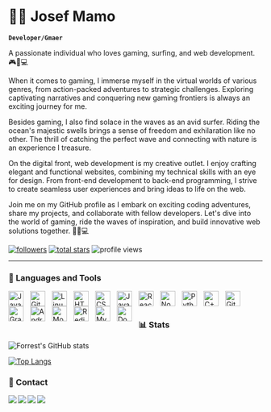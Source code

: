# 🏄‍♂️ Josef Mamo

**`Developer/Gmaer`**

A passionate individual who loves gaming, surfing, and web development. 🎮🌊💻

When it comes to gaming, I immerse myself in the virtual worlds of various genres, from action-packed adventures to strategic challenges. Exploring captivating narratives and conquering new gaming frontiers is always an exciting journey for me.

Besides gaming, I also find solace in the waves as an avid surfer. Riding the ocean's majestic swells brings a sense of freedom and exhilaration like no other. The thrill of catching the perfect wave and connecting with nature is an experience I treasure.

On the digital front, web development is my creative outlet. I enjoy crafting elegant and functional websites, combining my technical skills with an eye for design. From front-end development to back-end programming, I strive to create seamless user experiences and bring ideas to life on the web.

Join me on my GitHub profile as I embark on exciting coding adventures, share my projects, and collaborate with fellow developers. Let's dive into the world of gaming, ride the waves of inspiration, and build innovative web solutions together. 🚀🌊💻

   <p align="left">
      <a href="https://github.com/JosefMamo12?tab=followers">
         <img alt="followers" title="Follow me on Github" src="https://custom-icon-badges.demolab.com/github/followers/JosefMamo12?color=236ad3&labelColor=1155ba&style=for-the-badge&logo=person-add&label=Follow&logoColor=white"/></a>
      <a href="https://github.com/JosefMamo12?tab=repositories&sort=stargazers">
         <img alt="total stars" title="Total stars on GitHub" src="https://custom-icon-badges.demolab.com/github/stars/JosefMamo12?color=55960c&style=for-the-badge&labelColor=488207&logo=star"/></a>
  <img alt="profile views" src="https://komarev.com/ghpvc/?username=JosefMamo12&color=blue&style=for-the-badge">
   </p>

---

### 🧰 Languages and Tools

<img align="left" alt="Java" width="30px" style="padding-right:10px;" src="https://cdn.jsdelivr.net/gh/devicons/devicon/icons/java/java-original.svg"/>
<img align="left" alt="Git" width="30px" style="padding-right:10px;" src="https://cdn.jsdelivr.net/gh/devicons/devicon/icons/git/git-original.svg" />
<img align="left" alt="Linux" width="30px" style="padding-right:10px;" src="https://cdn.jsdelivr.net/gh/devicons/devicon/icons/linux/linux-original.svg" />
<img align="left" alt="HTML" width="30px" style="padding-right:10px;" src="https://cdn.jsdelivr.net/gh/devicons/devicon/icons/html5/html5-plain.svg" />
<img align="left" alt="CSS" width="30px" style="padding-right:10px;" src="https://cdn.jsdelivr.net/gh/devicons/devicon/icons/css3/css3-plain.svg" />
<img align="left" alt="JavaScript" width="30px" style="padding-right:10px;" src="https://cdn.jsdelivr.net/gh/devicons/devicon/icons/javascript/javascript-plain.svg" />
<img align="left" alt="React" width="30px" style="padding-right:10px;" src="https://cdn.jsdelivr.net/gh/devicons/devicon/icons/react/react-original.svg" />
<img align="left" alt="NodeJS" width="30px" style="padding-right:10px;" src="https://cdn.jsdelivr.net/gh/devicons/devicon/icons/nodejs/nodejs-original.svg" />
<img align="left" alt="Python" width="30px" style="padding-right:10px;" src="https://cdn.jsdelivr.net/gh/devicons/devicon/icons/python/python-plain.svg" />
<img align="left" alt="C++" width="30px" style="padding-right:10px;" src="https://cdn.jsdelivr.net/gh/devicons/devicon/icons/cplusplus/cplusplus-line.svg" />
<img align="left" alt="GitHub" width="30px" style="padding-right:10px;" src="https://cdn.jsdelivr.net/gh/devicons/devicon/icons/github/github-original.svg" />
<img align="left" alt="Gradle" width="30px" style="padding-right:10px;" src="https://cdn.jsdelivr.net/gh/devicons/devicon/icons/gradle/gradle-plain.svg" />
<img align="left" alt="Android" width="30px" style="padding-right:10px;" src="https://cdn.jsdelivr.net/gh/devicons/devicon/icons/android/android-original.svg" />
<img align="left" alt="MongoDB" width="30px" style="padding-right:10px;" src="https://cdn.jsdelivr.net/gh/devicons/devicon/icons/mongodb/mongodb-original.svg" />
<img align="left" alt="Redis" width="30px" style="padding-right:10px;" src="https://cdn.jsdelivr.net/gh/devicons/devicon/icons/redis/redis-original.svg" />
<img align="left" alt="MySql" width="30px" style="padding-right:10px;" src="https://cdn.jsdelivr.net/gh/devicons/devicon/icons/mysql/mysql-original.svg" />
<img align="left" alt="Docker" width="30px" style="padding-right:10px;" src="https://cdn.jsdelivr.net/gh/devicons/devicon/icons/docker/docker-original.svg" />
          
<br />

#

### 📊 Stats

![Forrest's GitHub stats](https://github-readme-stats.vercel.app/api?username=JosefMamo12&show_icons=true&theme=gruvbox)

[![Top Langs](https://github-readme-stats.vercel.app/api/top-langs/?username=JosefMamo12&layout=compact)](https://github.com/anuraghazra/github-readme-stats)

### 📱 Contact

<a href="https://mail.google.com/mail/?view=cm&fs=1&to=yosimami50@gmail.com" target="_blank">
  <img align="left" src="https://img.shields.io/badge/Gmail-D14836?style=for-the-badge&logo=gmail&logoColor=white" />
</a>
<a href="https://github.com/JosefMamo12">
   <img align="left" src="https://img.shields.io/badge/GitHub-100000?style=for-the-badge&logo=github&logoColor=white" />
</a>
<a href="https://www.facebook.com/yosi.mamo.52">
   <img align="left" src="https://img.shields.io/badge/Facebook-1877F2?style=for-the-badge&logo=facebook&logoColor=white" />
</a>
<a href="https://www.linkedin.com/in/yosi-mamo-b32051208">
<img align="left" src="https://img.shields.io/badge/LinkedIn-0077B5?style=for-the-badge&logo=linkedin&logoColor=white" />
</a>
